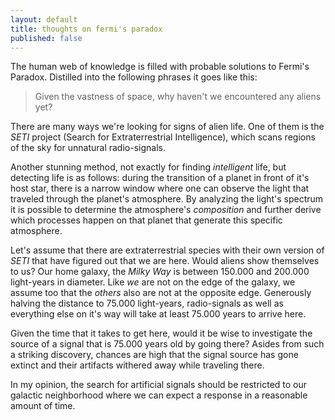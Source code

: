 ```yaml
---
layout: default
title: thoughts on fermi's paradox
published: false
---
```


The human web of knowledge is filled with probable solutions to Fermi's Paradox. Distilled into the following phrases it goes like this:

> Given the vastness of space, why haven't we encountered any aliens yet?

There are many ways we're looking for signs of alien life. One of them is the *SETI* project (Search for Extraterrestrial Intelligence), which scans regions of the sky for unnatural radio-signals.

Another stunning method, not exactly for finding *intelligent* life, but detecting life is as follows: during the transition of a planet in front of it's host star, there is a narrow window where one can observe the light that traveled through the planet's atmosphere. By analyzing the light's spectrum it is possible to determine the atmosphere's *composition* and further derive which processes happen on that planet that generate this specific atmosphere.

Let's assume that there are extraterrestrial species with their own version of *SETI* that have figured out that we are here. Would aliens show themselves to us? Our home galaxy, the *Milky Way* is between 150.000 and 200.000 light-years in diameter. Like *we* are not on the edge of the galaxy, we assume too that the *others* also are not at the opposite edge. Generously halving the distance to 75.000 light-years, radio-signals as well as everything else on it's way will take at least 75.000 years to arrive here.

Given the time that it takes to get here, would it be wise to investigate the source of a signal that is 75.000 years old by going there? Asides from such a striking discovery, chances are high that the signal source has gone extinct and their artifacts withered away while traveling there.

In my opinion, the search for artificial signals should be restricted to our galactic neighborhood where we can expect a response in a reasonable amount of time.
